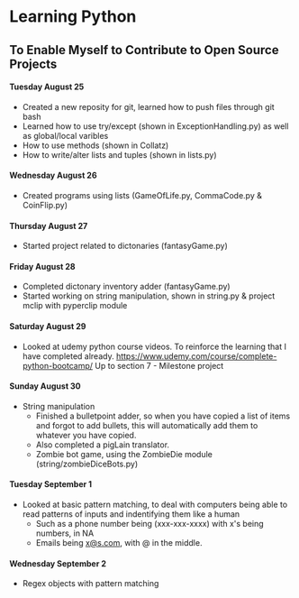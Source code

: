 # Learning Python
## To Enable Myself to Contribute to Open Source Projects


#### Tuesday August 25

- Created a new reposity for git, learned how to push files through git bash
- Learned how to use try/except (shown in ExceptionHandling.py) as well as global/local varibles
- How to use methods (shown in Collatz)
- How to write/alter lists and tuples (shown in lists.py)

#### Wednesday August 26

- Created programs using lists (GameOfLife.py, CommaCode.py & CoinFlip.py)

#### Thursday August 27

- Started project related to dictonaries (fantasyGame.py)

#### Friday August 28

- Completed dictonary inventory adder (fantasyGame.py)
- Started working on string manipulation, shown in string.py & project mclip with pyperclip module

#### Saturday August 29

- Looked at udemy python course videos. To reinforce the learning that I have completed already. https://www.udemy.com/course/complete-python-bootcamp/ Up to section 7 - Milestone project

#### Sunday August 30

- String manipulation
    - Finished a bulletpoint adder, so when you have copied a list of items and forgot to add bullets, this will automatically add them to whatever you have copied.
    - Also completed a pigLain translator.
    - Zombie bot game, using the ZombieDie module (string/zombieDiceBots.py)

#### Tuesday September 1

- Looked at basic pattern matching, to deal with computers being able to read patterns of inputs and indentifying them like a human
    - Such as a phone number being (xxx-xxx-xxxx) with x's being numbers, in NA
    - Emails being x@s.com, with @ in the middle.

#### Wednesday September 2

- Regex objects with pattern matching